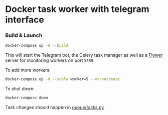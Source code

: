 # Docker task worker with telegram interface


### Build & Launch

```bash
docker-compose up -d --build
```

This will start the Telegram bot, the Celery task manager as well as a [Flower](https://github.com/mher/flower) server for monitoring workers on port `5555`

To add more workers:
```bash
docker-compose up -d --scale worker=5 --no-recreate
```

To shut down:

```bash
docker-compose down
```


Task changes should happen in [queue/tasks.py](celery-queue/tasks.py) 

